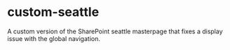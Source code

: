 # custom-seattle
A custom version of the SharePoint seattle masterpage that fixes a display issue with the global navigation.
